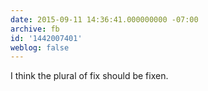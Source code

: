```yaml
---
date: 2015-09-11 14:36:41.000000000 -07:00
archive: fb
id: '1442007401'
weblog: false
---
```


I think the plural of fix should be fixen.
